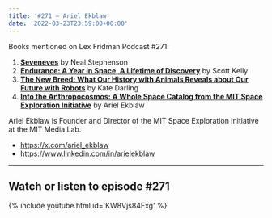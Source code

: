 ```yaml
---
title: '#271 – Ariel Ekblaw'
date: '2022-03-23T23:59:00+00:00'
---
```


Books mentioned on Lex Fridman Podcast #271:

1. <b><a href="https://amzn.to/3ZZAsGZ" target="_blank" rel="sponsored noopener noreferrer">Seveneves</a></b> by Neal Stephenson
2. <b><a href="https://amzn.to/405F9iE" target="_blank" rel="sponsored noopener noreferrer">Endurance: A Year in Space, A Lifetime of Discovery</a></b> by Scott Kelly
3. <b><a href="https://amzn.to/3rRcwZQ" target="_blank" rel="sponsored noopener noreferrer">The New Breed: What Our History with Animals Reveals about Our Future with Robots</a></b> by Kate Darling
4. <b><a href="https://amzn.to/492SHza" target="_blank" rel="sponsored noopener noreferrer">Into the Anthropocosmos: A Whole Space Catalog from the MIT Space Exploration Initiative</a></b> by Ariel Ekblaw

<!--more-->

Ariel Ekblaw is Founder and Director of the MIT Space Exploration Initiative at the MIT Media Lab.

- <a href="https://x.com/ariel_ekblaw" target="_blank">https://x.com/ariel_ekblaw</a>
- <a href="https://www.linkedin.com/in/arielekblaw" target="_blank">https://www.linkedin.com/in/arielekblaw</a>

- - - - - -

## Watch or listen to episode #271

{% include youtube.html id='KW8Vjs84Fxg' %}